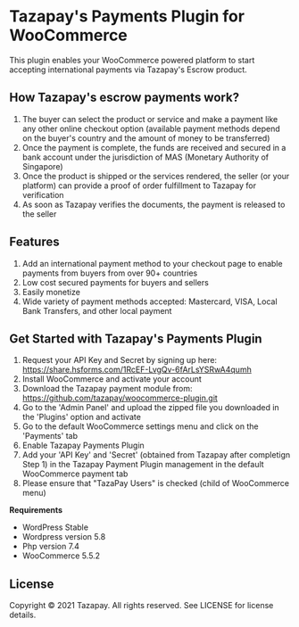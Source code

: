 # Tazapay's Payments Plugin for WooCommerce

This plugin enables your WooCommerce powered platform to start accepting international payments via Tazapay's Escrow product.

## How Tazapay's escrow payments work?
1. The buyer can select the product or service and make a payment like any other online checkout option (available payment methods depend on the buyer's country and the amount of money to be transferred)
2. Once the payment is complete, the funds are received and secured in a bank account under the jurisdiction of MAS (Monetary Authority of Singapore)
3. Once the product is shipped or the services rendered, the seller (or your platform) can provide a proof of order fulfillment to Tazapay for verification
4. As soon as Tazapay verifies the documents, the payment is released to the seller

## Features
1. Add an international payment method to your checkout page to enable payments from buyers from over 90+ countries
2. Low cost secured payments for buyers and sellers
3. Easily monetize 
4. Wide variety of payment methods accepted: Mastercard, VISA, Local Bank Transfers, and other local payment

## Get Started with Tazapay's Payments Plugin
1. Request your API Key and Secret by signing up here: https://share.hsforms.com/1RcEF-LvgQv-6fArLsYSRwA4qumh
2. Install WooCommerce and activate your account
3. Download the Tazapay payment module from: https://github.com/tazapay/woocommerce-plugin.git
4. Go to the 'Admin Panel' and upload the zipped file you downloaded in the 'Plugins' option and activate
5. Go to the default WooCommerce settings menu and click on the 'Payments' tab 
6. Enable Tazapay Payments Plugin
7. Add your 'API Key' and 'Secret' (obtained from Tazapay after completign Step 1) in the Tazapay Payment Plugin management in the default WooCommerce payment tab
8. Please ensure that "TazaPay Users" is checked (child of WooCommerce menu)

**Requirements**

- WordPress Stable
- Wordpress version 5.8
- Php version 7.4
- WooCommerce 5.5.2

## License

Copyright © 2021 Tazapay. All rights reserved. See LICENSE for license details.
